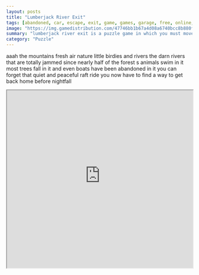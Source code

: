 ```yaml
---
layout: posts
title: "Lumberjack River Exit"
tags: [abandoned, car, escape, exit, game, games, garage, free, online, games, oyna, game, free, games, play, play, games]
image: "https://img.gamedistribution.com/47746bb1b67a4d08a6740bcc8b880f4d-1280x550.jpeg"
summary: "lumberjack river exit is a puzzle game in which you must move different objects around so that your character can reach the end of the puzzle to do this you must touch click the particular object to move it horizontally or vertically test your logic across a hundred levels that keep getting harder in this puzzle game  free online games oyna game free games play play games"
category: "Puzzle"
---
```


aaah the mountains fresh air nature little birdies and rivers the darn rivers that are totally jammed since nearly half of the forest s animals swim in it most trees fall in it and even boats have been abandoned in it you can forget that quiet and peaceful raft ride you now have to find a way to get back home before nightfall

<iframe width="100%" height="480px;" src="https://html5.gamedistribution.com/47746bb1b67a4d08a6740bcc8b880f4d/"></iframe>